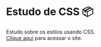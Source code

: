 # Estudo de CSS 📦
 Estudo sobre os estilos usando CSS.  
 [Clique aqui](https://heltonricardo.github.io/estudo-css/ "Estudo de CSS") para acessar o site.
